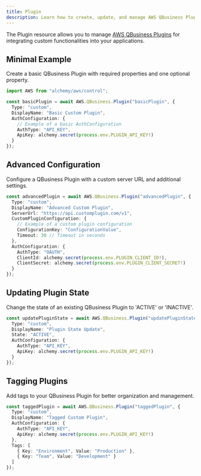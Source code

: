 ```yaml
---
title: Plugin
description: Learn how to create, update, and manage AWS QBusiness Plugins using Alchemy Cloud Control.
---
```


The Plugin resource allows you to manage [AWS QBusiness Plugins](https://docs.aws.amazon.com/qbusiness/latest/userguide/) for integrating custom functionalities into your applications.

## Minimal Example

Create a basic QBusiness Plugin with required properties and one optional property.

```ts
import AWS from "alchemy/aws/control";

const basicPlugin = await AWS.QBusiness.Plugin("basicPlugin", {
  Type: "custom",
  DisplayName: "Basic Custom Plugin",
  AuthConfiguration: {
    // Example of a basic AuthConfiguration
    AuthType: "API_KEY",
    ApiKey: alchemy.secret(process.env.PLUGIN_API_KEY!)
  }
});
```

## Advanced Configuration

Configure a QBusiness Plugin with a custom server URL and additional settings.

```ts
const advancedPlugin = await AWS.QBusiness.Plugin("advancedPlugin", {
  Type: "custom",
  DisplayName: "Advanced Custom Plugin",
  ServerUrl: "https://api.customplugin.com/v1",
  CustomPluginConfiguration: {
    // Example of a custom plugin configuration
    ConfigurationKey: "ConfigurationValue",
    Timeout: 30 // Timeout in seconds
  },
  AuthConfiguration: {
    AuthType: "OAUTH",
    ClientId: alchemy.secret(process.env.PLUGIN_CLIENT_ID!),
    ClientSecret: alchemy.secret(process.env.PLUGIN_CLIENT_SECRET!)
  }
});
```

## Updating Plugin State

Change the state of an existing QBusiness Plugin to 'ACTIVE' or 'INACTIVE'.

```ts
const updatePluginState = await AWS.QBusiness.Plugin("updatePluginState", {
  Type: "custom",
  DisplayName: "Plugin State Update",
  State: "ACTIVE",
  AuthConfiguration: {
    AuthType: "API_KEY",
    ApiKey: alchemy.secret(process.env.PLUGIN_API_KEY!)
  }
});
```

## Tagging Plugins

Add tags to your QBusiness Plugin for better organization and management.

```ts
const taggedPlugin = await AWS.QBusiness.Plugin("taggedPlugin", {
  Type: "custom",
  DisplayName: "Tagged Custom Plugin",
  AuthConfiguration: {
    AuthType: "API_KEY",
    ApiKey: alchemy.secret(process.env.PLUGIN_API_KEY!)
  },
  Tags: [
    { Key: "Environment", Value: "Production" },
    { Key: "Team", Value: "Development" }
  ]
});
```